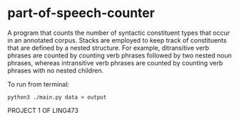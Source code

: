# part-of-speech-counter
A program that counts the number of syntactic constituent types that occur in an annotated corpus. 
Stacks are employed to keep track of constituents that are defined by a nested structure. For example, ditransitive verb phrases are counted by counting verb phrases followed by two nested noun phrases, whereas intransitive verb phrases are counted by counting verb phrases with no nested children. 

To run from terminal: 

```
python3 ./main.py data > output
```

PROJECT 1 OF LING473
